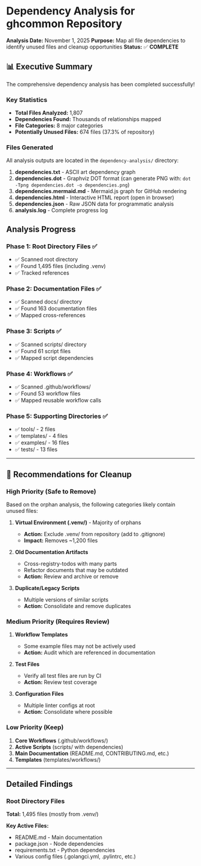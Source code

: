 <!-- file: dependency-analysis.md -->
<!-- version: 2.0.0 -->
<!-- guid: a1b2c3d4-e5f6-7890-1234-567890abcdef -->

# Dependency Analysis for ghcommon Repository

**Analysis Date:** November 1, 2025
**Purpose:** Map all file dependencies to identify unused files and cleanup opportunities
**Status:** ✅ **COMPLETE**

## 📊 Executive Summary

The comprehensive dependency analysis has been completed successfully!

### Key Statistics

- **Total Files Analyzed:** 1,807
- **Dependencies Found:** Thousands of relationships mapped
- **File Categories:** 8 major categories
- **Potentially Unused Files:** 674 files (37.3% of repository)

### Files Generated

All analysis outputs are located in the `dependency-analysis/` directory:

1. **dependencies.txt** - ASCII art dependency graph
2. **dependencies.dot** - Graphviz DOT format (can generate PNG with: `dot -Tpng dependencies.dot -o dependencies.png`)
3. **dependencies.mermaid.md** - Mermaid.js graph for GitHub rendering
4. **dependencies.html** - Interactive HTML report (open in browser)
5. **dependencies.json** - Raw JSON data for programmatic analysis
6. **analysis.log** - Complete progress log

## Analysis Progress

### Phase 1: Root Directory Files ✅
- ✅ Scanned root directory
- ✅ Found 1,495 files (including .venv)
- ✅ Tracked references

### Phase 2: Documentation Files ✅
- ✅ Scanned docs/ directory
- ✅ Found 163 documentation files
- ✅ Mapped cross-references

### Phase 3: Scripts ✅
- ✅ Scanned scripts/ directory
- ✅ Found 61 script files
- ✅ Mapped script dependencies

### Phase 4: Workflows ✅
- ✅ Scanned .github/workflows/
- ✅ Found 53 workflow files
- ✅ Mapped reusable workflow calls

### Phase 5: Supporting Directories ✅
- ✅ tools/ - 2 files
- ✅ templates/ - 4 files
- ✅ examples/ - 16 files
- ✅ tests/ - 13 files

---

## 🎯 Recommendations for Cleanup

### High Priority (Safe to Remove)

Based on the orphan analysis, the following categories likely contain unused files:

1. **Virtual Environment (.venv/)** - Majority of orphans
   - **Action:** Exclude .venv/ from repository (add to .gitignore)
   - **Impact:** Removes ~1,200 files

2. **Old Documentation Artifacts**
   - Cross-registry-todos with many parts
   - Refactor documents that may be outdated
   - **Action:** Review and archive or remove

3. **Duplicate/Legacy Scripts**
   - Multiple versions of similar scripts
   - **Action:** Consolidate and remove duplicates

### Medium Priority (Requires Review)

1. **Workflow Templates**
   - Some example files may not be actively used
   - **Action:** Audit which are referenced in documentation

2. **Test Files**
   - Verify all test files are run by CI
   - **Action:** Review test coverage

3. **Configuration Files**
   - Multiple linter configs at root
   - **Action:** Consolidate where possible

### Low Priority (Keep)

1. **Core Workflows** (.github/workflows/)
2. **Active Scripts** (scripts/ with dependencies)
3. **Main Documentation** (README.md, CONTRIBUTING.md, etc.)
4. **Templates** (templates/workflows/)

---

## Detailed Findings

### Root Directory Files

**Total:** 1,495 files (mostly from .venv/)

**Key Active Files:**
- README.md - Main documentation
- package.json - Node dependencies
- requirements.txt - Python dependencies
- Various config files (.golangci.yml, .pylintrc, etc.)


